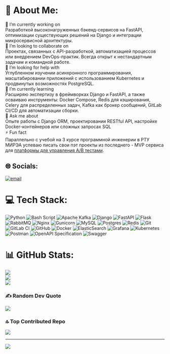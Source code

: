 # 💫 About Me:
🔭 I’m currently working on<br>Разработкой высоконагруженных бэкенд-сервисов на FastAPI, оптимизации существующих решений на Django и интеграции микросервисной архитектуры.<br>👯 I’m looking to collaborate on<br>Проектах, связанных с API-разработкой, автоматизацией процессов или внедрением DevOps-практик. Всегда открыт к нестандартным задачам и командной работе.<br>🤝 I’m looking for help with<br>Углубленном изучении асинхронного программирования, масштабировании приложений с использованием Kubernetes и продвинутых возможностях PostgreSQL.<br>🌱 I’m currently learning<br>Расширяю экспертизу в фреймворках Django и FastAPI, а также осваиваю инструменты: Docker Compose, Redis для кэширования, Celery для распределенных задач, Kafka как брокер сообщений, GitLab CI/CD для автоматизации сборки.<br>💬 Ask me about<br>Опыте работы с Django ORM, проектировании RESTful API, настройке Docker-контейнеров или сложных запросах SQL<br>⚡ Fun fact<br>Параллельно с учебой на 3 курсе программной инженерии в РТУ МИРЭА успеваю писать свои пэт проекты из последнего - MVP сервиса для [платформы для управления A/B тестами](https://github.com/SonderLor/ABTesting).


## 🌐 Socials:
[![email](https://img.shields.io/badge/Email-D14836?logo=gmail&logoColor=white)](mailto:mralexey111@gmail.com) 

# 💻 Tech Stack:
![Python](https://img.shields.io/badge/python-3670A0?style=for-the-badge&logo=python&logoColor=ffdd54) ![Bash Script](https://img.shields.io/badge/bash_script-%23121011.svg?style=for-the-badge&logo=gnu-bash&logoColor=white) ![Apache Kafka](https://img.shields.io/badge/Apache%20Kafka-000?style=for-the-badge&logo=apachekafka) ![Django](https://img.shields.io/badge/django-%23092E20.svg?style=for-the-badge&logo=django&logoColor=white) ![FastAPI](https://img.shields.io/badge/FastAPI-005571?style=for-the-badge&logo=fastapi) ![Flask](https://img.shields.io/badge/flask-%23000.svg?style=for-the-badge&logo=flask&logoColor=white) ![RabbitMQ](https://img.shields.io/badge/rabbitmq-FF6600?style=for-the-badge&logo=rabbitmq&logoColor=white) ![Nginx](https://img.shields.io/badge/nginx-%23009639.svg?style=for-the-badge&logo=nginx&logoColor=white) ![Gunicorn](https://img.shields.io/badge/gunicorn-%298729.svg?style=for-the-badge&logo=gunicorn&logoColor=white) ![MySQL](https://img.shields.io/badge/mysql-4479A1.svg?style=for-the-badge&logo=mysql&logoColor=white) ![Postgres](https://img.shields.io/badge/postgres-%23316192.svg?style=for-the-badge&logo=postgresql&logoColor=white) ![Redis](https://img.shields.io/badge/redis-%23DD0031.svg?style=for-the-badge&logo=redis&logoColor=white) ![Git](https://img.shields.io/badge/git-%23F05033.svg?style=for-the-badge&logo=git&logoColor=white) ![GitLab CI](https://img.shields.io/badge/gitlab%20CI-%23181717.svg?style=for-the-badge&logo=gitlab&logoColor=white) ![GitHub](https://img.shields.io/badge/github-%23121011.svg?style=for-the-badge&logo=github&logoColor=white) ![Docker](https://img.shields.io/badge/docker-%230db7ed.svg?style=for-the-badge&logo=docker&logoColor=white) ![ElasticSearch](https://img.shields.io/badge/-ElasticSearch-005571?style=for-the-badge&logo=elasticsearch) ![Grafana](https://img.shields.io/badge/grafana-%23F46800.svg?style=for-the-badge&logo=grafana&logoColor=white) ![Kubernetes](https://img.shields.io/badge/kubernetes-%23326ce5.svg?style=for-the-badge&logo=kubernetes&logoColor=white) ![Postman](https://img.shields.io/badge/Postman-FF6C37?style=for-the-badge&logo=postman&logoColor=white) ![OpenAPI Specification](https://img.shields.io/badge/openapiinitiative-%23000000.svg?style=for-the-badge&logo=openapiinitiative&logoColor=white) ![Swagger](https://img.shields.io/badge/-Swagger-%23Clojure?style=for-the-badge&logo=swagger&logoColor=white)
# 📊 GitHub Stats:
![](https://github-readme-stats.vercel.app/api?username=SonderLor&theme=darcula&hide_border=false&include_all_commits=true&count_private=true)<br/>
![](https://github-readme-streak-stats.herokuapp.com/?user=SonderLor&theme=darcula&hide_border=false)<br/>
![](https://github-readme-stats.vercel.app/api/top-langs/?username=SonderLor&theme=darcula&hide_border=false&include_all_commits=true&count_private=true&layout=compact)

### ✍️ Random Dev Quote
![](https://quotes-github-readme.vercel.app/api?type=horizontal&theme=radical)

### 🔝 Top Contributed Repo
![](https://github-contributor-stats.vercel.app/api?username=SonderLor&limit=5&theme=dark&combine_all_yearly_contributions=true)

---
[![](https://visitcount.itsvg.in/api?id=SonderLor&icon=0&color=0)](https://visitcount.itsvg.in)

<!-- Proudly created with GPRM ( https://gprm.itsvg.in ) -->
